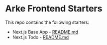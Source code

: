 # Arke Frontend Starters

This repo contains the following starters:
 - Next.js Base App - [README.md](./examples/nextjs-base/README.md)
 - Next.js Todo - [README.md](./examples/nextjs-todo/README.md)
